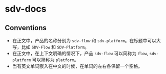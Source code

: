 # sdv-docs

## Conventions
- 在正文中，产品的名称分别为 `sdv-flow` 和 `sdv-platform`。在标题中可以大写，比如 `SDV-Flow` 和 `SDV-Platform`。
- 在正文中，在上下文明确的情况下，产品 `sdv-flow` 可以简称为 `flow`, `sdv-platform` 可以简称为 `platform`。
- 当有英文单词嵌入在中文的时候，在单词的左右各保留一个空格。
